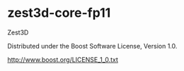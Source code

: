 zest3d-core-fp11
===========

Zest3D

Distributed under the Boost Software License, Version 1.0.

http://www.boost.org/LICENSE_1_0.txt
